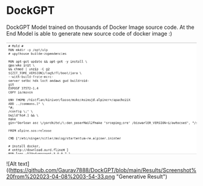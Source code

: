 # DockGPT
DockGPT Model trained on thousands of Docker Image source code. At the End Model is able to generate new source code of docker image :)

![Alt text](https://github.com/Gaurav7888/DockGPT/blob/main/Results/Screenshot%20from%202023-04-08%2003-54-33.png "Generative Result")

![Alt text]((https://github.com/Gaurav7888/DockGPT/blob/main/Results/Screenshot%20from%202023-04-08%2003-54-33.png "Generative Result")
